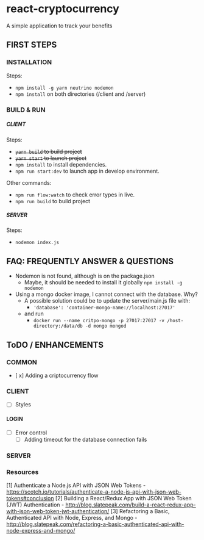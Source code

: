 # react-cryptocurrency
A simple application to track your benefits

## FIRST STEPS

### INSTALLATION

Steps:
- `npm install -g yarn neutrino nodemon`
- `npm install` on both directories (/client and /server)

### BUILD & RUN

##### CLIENT

Steps:
- ~~`yarn build` to build project~~
- ~~`yarn start` to launch project~~
- `npm install` to install dependencies.
- `npm run start:dev` to launch app in develop environment.

Other commands:

- `npm run flow:watch` to check error types in live.
- `npm run build` to build project

##### SERVER

Steps:
- `nodemon index.js`

## FAQ: FREQUENTLY ANSWER & QUESTIONS

- Nodemon is not found, although is on the package.json
    - Maybe, it should be needed to install it globally  `npm install -g nodemon`
- Using a mongo docker image, I cannot connect with the database. Why?
    - A possible solution could be to update the server/main.js file with: 
        - `'database': 'container-mongo-name://localhost:27017'` 
    - and run 
        - `docker run --name critpo-mongo -p 27017:27017 -v /host-directory:/data/db -d mongo mongod`

## ToDO / ENHANCEMENTS

### COMMON

- [ x] Adding a criptocurrency flow

### CLIENT

- [ ] Styles

#### LOGIN
- [ ] Error control
    - [ ] Adding timeout for the database connection fails    

####  

### SERVER


### Resources
[1] Authenticate a Node.js API with JSON Web Tokens - https://scotch.io/tutorials/authenticate-a-node-js-api-with-json-web-tokens#conclusion
[2] Building a React/Redux App with JSON Web Token (JWT) Authentication - http://blog.slatepeak.com/build-a-react-redux-app-with-json-web-token-jwt-authentication/
[3] Refactoring a Basic, Authenticated API with Node, Express, and Mongo - http://blog.slatepeak.com/refactoring-a-basic-authenticated-api-with-node-express-and-mongo/
